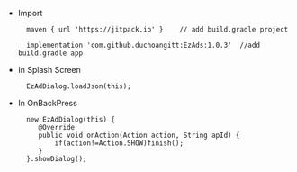 
- Import

	    maven { url 'https://jitpack.io' }    // add build.gradle project

	    implementation 'com.github.duchoangitt:EzAds:1.0.3'  //add build.gradle app


- In Splash Screen

	    EzAdDialog.loadJson(this);

-  In OnBackPress


 		 new EzAdDialog(this) {
            @Override
            public void onAction(Action action, String apId) {
                if(action!=Action.SHOW)finish();
            }
 		 }.showDialog();

